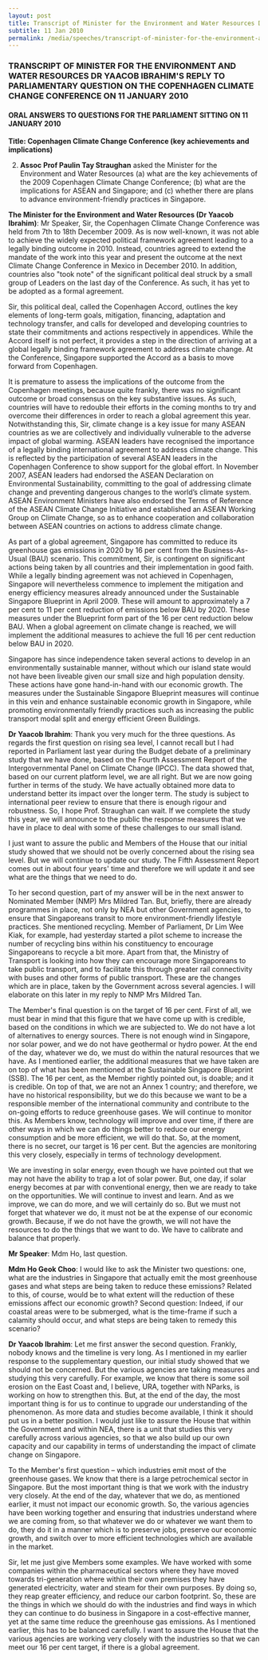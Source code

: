 ```yaml
---
layout: post
title: Transcript of Minister for the Environment and Water Resources Dr Yaacob Ibrahim's reply to Parliamentary question on the Copenhagen Climate Change Conference on 11 January 2010
subtitle: 11 Jan 2010
permalink: /media/speeches/transcript-of-minister-for-the-environment-and-water-resources-dr-yaacob-ibrahim's-reply-to-parliamentary-question-on-the-copenhagen-climate-change-conference-on-11-january-2010
---
```


### TRANSCRIPT OF MINISTER FOR THE ENVIRONMENT AND WATER RESOURCES DR YAACOB IBRAHIM'S REPLY TO PARLIAMENTARY QUESTION ON THE COPENHAGEN CLIMATE CHANGE CONFERENCE ON 11 JANUARY 2010

#### ORAL ANSWERS TO QUESTIONS FOR THE PARLIAMENT SITTING ON 11 JANUARY 2010

**Title: Copenhagen Climate Change Conference (key achievements and implications)**

2. **Assoc Prof Paulin Tay Straughan** asked the Minister for the Environment and Water Resources (a) what are the key achievements of the 2009 Copenhagen Climate Change Conference; (b) what are the implications for ASEAN and Singapore; and (c) whether there are plans to advance environment-friendly practices in Singapore.

**The Minister for the Environment and Water Resources (Dr Yaacob Ibrahim)**: Mr Speaker, Sir, the Copenhagen Climate Change Conference was held from 7th to 18th December 2009. As is now well-known, it was not able to achieve the widely expected political framework agreement leading to a legally binding outcome in 2010. Instead, countries agreed to extend the mandate of the work into this year and present the outcome at the next Climate Change Conference in Mexico in December 2010. In addition, countries also "took note" of the significant political deal struck by a small group of Leaders on the last day of the Conference. As such, it has yet to be adopted as a formal agreement.

Sir, this political deal, called the Copenhagen Accord, outlines the key elements of long-term goals, mitigation, financing, adaptation and technology transfer, and calls for developed and developing countries to state their commitments and actions respectively in appendices. While the Accord itself is not perfect, it provides a step in the direction of arriving at a global legally binding framework agreement to address climate change. At the Conference, Singapore supported the Accord as a basis to move forward from Copenhagen.

It is premature to assess the implications of the outcome from the Copenhagen meetings, because quite frankly, there was no significant outcome or broad consensus on the key substantive issues. As such, countries will have to redouble their efforts in the coming months to try and overcome their differences in order to reach a global agreement this year. Notwithstanding this, Sir, climate change is a key issue for many ASEAN countries as we are collectively and individually vulnerable to the adverse impact of global warming. ASEAN leaders have recognised the importance of a legally binding international agreement to address climate change. This is reflected by the participation of several ASEAN leaders in the Copenhagen Conference to show support for the global effort. In November 2007, ASEAN leaders had endorsed the ASEAN Declaration on Environmental Sustainability, committing to the goal of addressing climate change and preventing dangerous changes to the world’s climate system. ASEAN Environment Ministers have also endorsed the Terms of Reference of the ASEAN Climate Change Initiative and established an ASEAN Working Group on Climate Change, so as to enhance cooperation and collaboration between ASEAN countries on actions to address climate change.

As part of a global agreement, Singapore has committed to reduce its greenhouse gas emissions in 2020 by 16 per cent from the Business-As-Usual (BAU) scenario. This commitment, Sir, is contingent on significant actions being taken by all countries and their implementation in good faith. While a legally binding agreement was not achieved in Copenhagen, Singapore will nevertheless commence to implement the mitigation and energy efficiency measures already announced under the Sustainable Singapore Blueprint in April 2009. These will amount to approximately a 7 per cent to 11 per cent reduction of emissions below BAU by 2020. These measures under the Blueprint form part of the 16 per cent reduction below BAU. When a global agreement on climate change is reached, we will implement the additional measures to achieve the full 16 per cent reduction below BAU in 2020.

Singapore has since independence taken several actions to develop in an environmentally sustainable manner, without which our island state would not have been liveable given our small size and high population density. These actions have gone hand-in-hand with our economic growth. The measures under the Sustainable Singapore Blueprint measures will continue in this vein and enhance sustainable economic growth in Singapore, while promoting environmentally friendly practices such as increasing the public transport modal split and energy efficient Green Buildings.

**Dr Yaacob Ibrahim**: Thank you very much for the three questions. As regards the first question on rising sea level, I cannot recall but I had reported in Parliament last year during the Budget debate of a preliminary study that we have done, based on the Fourth Assessment Report of the Intergovernmental Panel on Climate Change (IPCC). The data showed that, based on our current platform level, we are all right. But we are now going further in terms of the study. We have actually obtained more data to understand better its impact over the longer term. The study is subject to international peer review to ensure that there is enough rigour and robustness. So, I hope Prof. Straughan can wait. If we complete the study this year, we will announce to the public the response measures that we have in place to deal with some of these challenges to our small island.

I just want to assure the public and Members of the House that our initial study showed that we should not be overly concerned about the rising sea level. But we will continue to update our study. The Fifth Assessment Report comes out in about four years' time and therefore we will update it and see what are the things that we need to do.

To her second question, part of my answer will be in the next answer to Nominated Member (NMP) Mrs Mildred Tan. But, briefly, there are already programmes in place, not only by NEA but other Government agencies, to ensure that Singaporeans transit to more environment-friendly lifestyle practices. She mentioned recycling. Member of Parliament, Dr Lim Wee Kiak, for example, had yesterday started a pilot scheme to increase the number of recycling bins within his constituency to encourage Singaporeans to recycle a bit more. Apart from that, the Ministry of Transport is looking into how they can encourage more Singaporeans to take public transport, and to facilitate this through greater rail connectivity with buses and other forms of public transport. These are the changes which are in place, taken by the Government across several agencies. I will elaborate on this later in my reply to NMP Mrs Mildred Tan.

The Member's final question is on the target of 16 per cent. First of all, we must bear in mind that this figure that we have come up with is credible, based on the conditions in which we are subjected to. We do not have a lot of alternatives to energy sources. There is not enough wind in Singapore, nor solar power, and we do not have geothermal or hydro power. At the end of the day, whatever we do, we must do within the natural resources that we have. As I mentioned earlier, the additional measures that we have taken are on top of what has been mentioned at the Sustainable Singapore Blueprint (SSB). The 16 per cent, as the Member rightly pointed out, is doable; and it is credible. On top of that, we are not an Annex 1 country; and therefore, we have no historical responsibility, but we do this because we want to be a responsible member of the international community and contribute to the on-going efforts to reduce greenhouse gases. We will continue to monitor this. As Members know, technology will improve and over time, if there are other ways in which we can do things better to reduce our energy consumption and be more efficient, we will do that. So, at the moment, there is no secret, our target is 16 per cent. But the agencies are monitoring this very closely, especially in terms of technology development.

We are investing in solar energy, even though we have pointed out that we may not have the ability to trap a lot of solar power. But, one day, if solar energy becomes at par with conventional energy, then we are ready to take on the opportunities. We will continue to invest and learn. And as we improve, we can do more, and we will certainly do so. But we must not forget that whatever we do, it must not be at the expense of our economic growth. Because, if we do not have the growth, we will not have the resources to do the things that we want to do. We have to calibrate and balance that properly.

**Mr Speaker**: Mdm Ho, last question.

**Mdm Ho Geok Choo**: I would like to ask the Minister two questions: one, what are the industries in Singapore that actually emit the most greenhouse gases and what steps are being taken to reduce these emissions? Related to this, of course, would be to what extent will the reduction of these emissions affect our economic growth? Second question: Indeed, if our coastal areas were to be submerged, what is the time-frame if such a calamity should occur, and what steps are being taken to remedy this scenario?

**Dr Yaacob Ibrahim**: Let me first answer the second question. Frankly, nobody knows and the timeline is very long. As I mentioned in my earlier response to the supplementary question, our initial study showed that we should not be concerned. But the various agencies are taking measures and studying this very carefully. For example, we know that there is some soil erosion on the East Coast and, I believe, URA, together with NParks, is working on how to strengthen this. But, at the end of the day, the most important thing is for us to continue to upgrade our understanding of the phenomenon. As more data and studies become available, I think it should put us in a better position. I would just like to assure the House that within the Government and within NEA, there is a unit that studies this very carefully across various agencies, so that we also build up our own capacity and our capability in terms of understanding the impact of climate change on Singapore.

To the Member's first question – which industries emit most of the greenhouse gases. We know that there is a large petrochemical sector in Singapore. But the most important thing is that we work with the industry very closely. At the end of the day, whatever that we do, as mentioned earlier, it must not impact our economic growth. So, the various agencies have been working together and ensuring that industries understand where we are coming from, so that whatever we do or whatever we want them to do, they do it in a manner which is to preserve jobs, preserve our economic growth, and switch over to more efficient technologies which are available in the market.

Sir, let me just give Members some examples. We have worked with some companies within the pharmaceutical sectors where they have moved towards tri-generation where within their own premises they have generated electricity, water and steam for their own purposes. By doing so, they reap greater efficiency, and reduce our carbon footprint. So, these are the things in which we should do with the industries and find ways in which they can continue to do business in Singapore in a cost-effective manner, yet at the same time reduce the greenhouse gas emissions. As I mentioned earlier, this has to be balanced carefully. I want to assure the House that the various agencies are working very closely with the industries so that we can meet our 16 per cent target, if there is a global agreement.

